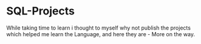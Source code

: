 # SQL-Projects
While taking time to learn i thought to myself why not publish the projects which helped me learn the Language, and here they are - More on the way.
